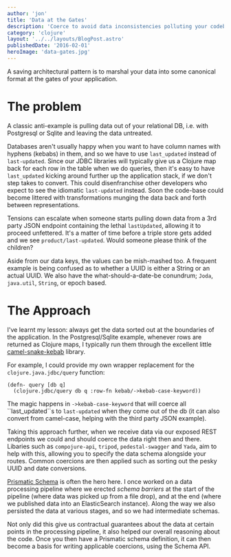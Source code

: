 ```yaml
---
author: 'jon'
title: 'Data at the Gates'
description: 'Coerce to avoid data inconsistencies polluting your codebase'
category: 'clojure'
layout: '../../layouts/BlogPost.astro'
publishedDate: '2016-02-01'
heroImage: 'data-gates.jpg'
---
```


A saving architectural pattern is to marshal your data into some
canonical format at the gates of your application.

# The problem

A classic anti-example is pulling data out of your relational DB, i.e.
with Postgresql or Sqlite and leaving the data untreated.

Databases aren't usually happy when you want to have column names with
hyphens (kebabs) in them, and so we have to use `last_updated` instead
of `last-updated`. Since our JDBC libraries will typically give us a
Clojure map back for each row in the table when we do queries, then it's
easy to have `last_updated` kicking around further up the application
stack, if we don't step takes to convert. This could disenfranchise
other developers who expect to see the idiomatic `last-updated` instead.
Soon the code-base could become littered with transformations munging
the data back and forth between representations.

Tensions can escalate when someone starts pulling down data from a 3rd
party JSON endpoint containing the lethal `lastUpdated`, allowing it to
proceed unfettered. It's a matter of time before a triple store gets
added and we see `product/last-updated`. Would someone please think of
the children?

Aside from our data keys, the values can be mish-mashed too. A frequent
example is being confused as to whether a UUID is either a String or an
actual UUID. We also have the what-should-a-date-be conundrum; `Joda`,
`java.util`, `String`, or epoch based.

# The Approach

I've learnt my lesson: always get the data sorted out at the boundaries
of the application. In the Postgresql/Sqlite example, whenever rows are
returned as Clojure maps, I typically run them through the excellent
little [camel-snake-kebab](https://github.com/qerub/camel-snake-kebab)
library.

For example, I could provide my own wrapper replacement for the
`clojure.java.jdbc/query` function:

    (defn- query [db q]
      (clojure.jdbc/query db q :row-fn kebab/->kebab-case-keyword))

The magic happens in `->kebab-case-keyword` that will coerce all
\`\`last_updated\`\`s to `last-updated` when they come out of the db (it
can also convert from camel-case, helping with the third party JSON
example).

Taking this approach further, when we receive data via our exposed REST
endpoints we could and should coerce the data right then and there.
Libaries such as `compojure-api`, `tripod`, `pedestal-swagger` and
`Yada`, aim to help with this, allowing you to specify the data schema
alongside your routes. Common coercions are then applied such as sorting
out the pesky UUID and date conversions.

[Prismatic Schema](https://github.com/plumatic/schema) is often the hero
here. I once worked on a data processing pipeline where we erected
_schema barriers_ at the start of the pipeline (where data was picked up
from a file drop), and at the end (where we published data into an
ElasticSearch instance). Along the way we also persisted the data at
various stages, and so we had intermediate schemas.

Not only did this give us contractual guarantees about the data at
certain points in the processing pipeline, it also helped our overall
reasoning about the code. Once you then have a Prismatic schema
definition, it can then become a basis for writing applicable coercions,
using the Schema API.
